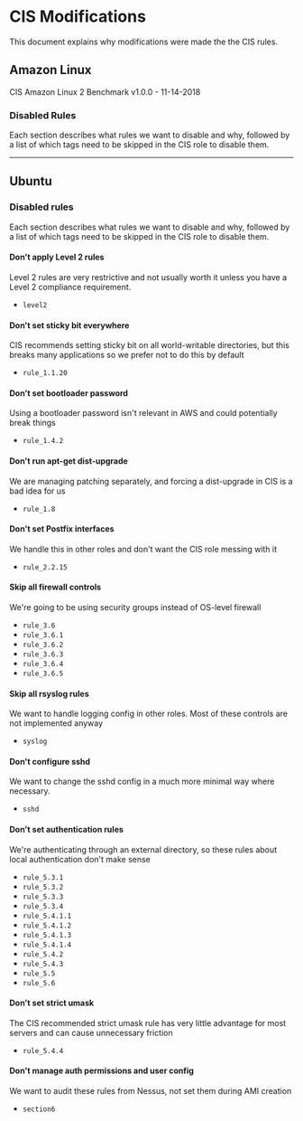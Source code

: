 # CIS Modifications
This document explains why modifications were made the the CIS rules. 

## Amazon Linux
CIS Amazon Linux 2 Benchmark v1.0.0 - 11-14-2018

### Disabled Rules 
Each section describes what rules we want to disable and why, followed by a list of which tags need to be skipped in the CIS role to disable them.



----


## Ubuntu

### Disabled rules
Each section describes what rules we want to disable and why, followed by a list of which tags need to be skipped in the CIS role to disable them.

#### Don't apply Level 2 rules
Level 2 rules are very restrictive and not usually worth it unless you have a Level 2 compliance requirement.
* `level2`

#### Don't set sticky bit everywhere
CIS recommends setting sticky bit on all world-writable directories, but this breaks many applications so we prefer not to do this by default
* `rule_1.1.20`

#### Don't set bootloader password
Using a bootloader password isn't relevant in AWS and could potentially break things
* `rule_1.4.2`

#### Don't run apt-get dist-upgrade
We are managing patching separately, and forcing a dist-upgrade in CIS is a bad idea for us
* `rule_1.8`

#### Don't set Postfix interfaces
We handle this in other roles and don't want the CIS role messing with it
* `rule_2.2.15`

#### Skip all firewall controls
We're going to be using security groups instead of OS-level firewall
* `rule_3.6`
* `rule_3.6.1`
* `rule_3.6.2`
* `rule_3.6.3`
* `rule_3.6.4`
* `rule_3.6.5`

#### Skip all rsyslog rules
We want to handle logging config in other roles. Most of these controls are not implemented anyway
* `syslog`

#### Don't configure sshd
We want to change the sshd config in a much more minimal way where necessary.
* `sshd`

#### Don't set authentication rules
We're authenticating through an external directory, so these rules about local authentication don't make sense
* `rule_5.3.1`
* `rule_5.3.2`
* `rule_5.3.3`
* `rule_5.3.4`
* `rule_5.4.1.1`
* `rule_5.4.1.2`
* `rule_5.4.1.3`
* `rule_5.4.1.4`
* `rule_5.4.2`
* `rule_5.4.3`
* `rule_5.5`
* `rule_5.6`

#### Don't set strict umask
The CIS recommended strict umask rule has very little advantage for most servers and can cause unnecessary friction
* `rule_5.4.4`

#### Don't manage auth permissions and user config
We want to audit these rules from Nessus, not set them during AMI creation
* `section6`
